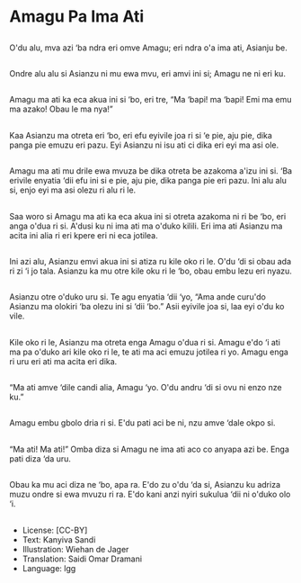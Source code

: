 # Amagu Pa Ima Ati

##
O'du alu, mva azi ‘ba ndra eri omve
Amagu; eri ndra o'a ima ati, Asianju
be.

##
Ondre alu alu si Asianzu ni mu ewa
mvu, eri amvi ini si; Amagu ne ni eri
ku.

##
Amagu ma ati ka eca akua ini si ‘bo,
eri tre, “Ma ‘bapi! ma ‘bapi! Emi ma
emu ma azako! Obau le ma nya!”

##
Kaa Asianzu ma otreta eri ‘bo, eri
efu eyivile joa ri si ‘e pie, aju pie,
dika panga pie emuzu eri pazu. Eyi
Asianzu ni isu ati ci dika eri eyi ma
asi ole.

##
Amagu ma ati mu drile ewa mvuza
be dika otreta be azakoma a'izu ini
si. ‘Ba erivile enyatia ‘dii efu ini si e
pie, aju pie, dika panga pie eri pazu.
Ini alu alu si, enjo eyi ma asi olezu ri
alu ri le.

##
Saa woro si Amagu ma ati ka eca
akua ini si otreta azakoma ni ri be
‘bo, eri anga o'dua ri si. A'dusi ku ni
ima ati ma o'duko kilili. Eri ima ati
Asianzu ma acita ini alia ri eri kpere
eri ni eca jotilea.

##
Ini azi alu, Asianzu emvi akua ini si
atiza ru kile oko ri le. O'du ‘di si
obau ada ri zi ‘i jo tala. Asianzu ka
mu otre kile oku ri le ‘bo, obau
embu lezu eri nyazu.

##
Asianzu otre o'duko uru si. Te agu
enyatia ‘dii ‘yo, “Ama ande curu'do
Asianzu ma olokiri ‘ba olezu ini si
‘dii ‘bo.” Asii eyivile joa si, laa eyi
o'du ko vile.

##
Kile oko ri le, Asianzu ma otreta
enga Amagu o'dua ri si. Amagu e'do
‘i ati ma pa o'duko ari kile oko ri le,
te ati ma aci emuzu jotilea ri yo.
Amagu enga ri uru eri ati ma acita
eri dika.

##
“Ma ati amve ‘dile candi alia,
Amagu ‘yo. O'du andru ‘di si ovu ni
enzo nze ku.”

##
Amagu embu gbolo dria ri si. E'du
pati aci be ni, nzu amve ‘dale okpo
si.

##
“Ma ati! Ma ati!” Omba diza si
Amagu ne ima ati aco co anyapa azi
be. Enga pati diza ‘da uru.

##
Obau ka mu aci diza ne ‘bo, apa ra.
E'do zu o'du ‘da si, Asianzu ku
adriza muzu ondre si ewa mvuzu ri
ra. E'do kani anzi nyiri sukulua ‘dii
ni o'duko olo ‘i.

##
* License: [CC-BY]
* Text: Kanyiva Sandi
* Illustration: Wiehan de Jager
* Translation: Saidi Omar Dramani
* Language: lgg
